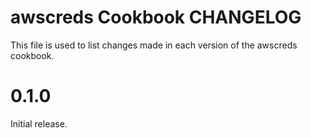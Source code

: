 awscreds Cookbook CHANGELOG
===========================
This file is used to list changes made in each version of the awscreds cookbook.

# 0.1.0

Initial release.

